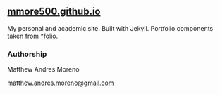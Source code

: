## [mmore500.github.io](https://mmore500.github.io)

My personal and academic site.
Built with Jekyll.
Portfolio components taken from [*folio](https://github.com/bogoli/-folio).

### Authorship

Matthew Andres Moreno

[matthew.andres.moreno@gmail.com](mailto:matthew.andres.moreno@gmail.com)
